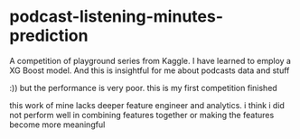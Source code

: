 # podcast-listening-minutes-prediction
A competition of playground series from Kaggle. 
I have learned to employ a XG Boost model. And this is insightful for me about podcasts data and stuff

:)) but the performance is very poor. this is my first competition finished

this work of mine lacks deeper feature engineer and analytics. i think i did not perform well in combining features together or making the features become more meaningful
